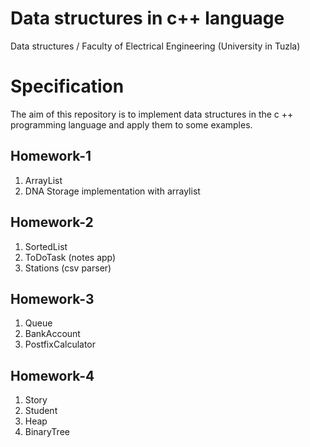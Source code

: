 # Data structures in c++ language

Data structures / Faculty of Electrical Engineering (University in Tuzla)

# Specification

The aim of this repository is to implement data structures in the c ++ programming language and apply them to some examples.

## Homework-1

1. ArrayList
2. DNA Storage implementation with arraylist

## Homework-2

1. SortedList
2. ToDoTask (notes app)
3. Stations (csv parser)

## Homework-3

1. Queue
2. BankAccount
3. PostfixCalculator

## Homework-4

1. Story
2. Student
3. Heap
4. BinaryTree
